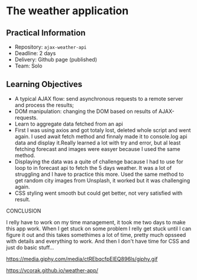 # The weather application

## Practical Information

* Repository: `ajax-weather-api`
* Deadline: 2 days
* Delivery: Github page (published)
* Team: Solo

## Learning Objectives

* A typical AJAX flow: send asynchronous requests to a remote server and process the results;
* DOM manipulation: changing the DOM based on results of AJAX-requests.
* Learn to aggregate data fetched from an api
* First I was using axios and got totaly lost, deleted whole script and went again. I used await fetch method and finnaly made it to console.log api data and display it.Really learned a lot with try and error, but al least fetching forecast and images were easyer because I used the same method.
* Displaying the data was a quite of challenge bacause I had to use for loop to in forecast api to fetch the 5 days weather. It was a lot of struggling and I have to practice this more. Used the same method to get random city images from Unsplash, it worked but it was challenging again.
* CSS styling went smooth but could get better, not very satisfied with result.


CONCLUSION

I relly have to work on my time management, it took me two days to make this app work. When I get stuck on some problem I relly get stuck until I can figure it out and this takes somethimes a lot of time, pretty much opsseed with details and everything to work. And then I don't have time for CSS and just do basic stuff...

https://media.giphy.com/media/ctREbqcfpElEQ896ls/giphy.gif



https://vcorak.github.io/weather-app/
